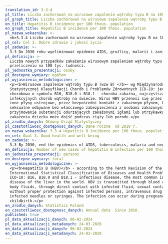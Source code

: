 ```yaml
---
translation_id: 3-3-4
pl_title: Liczba zachorowań na wirusowe zapalenie wątroby typu B na 100 tys. ludności
pl_graph_title: Liczba zachorowań na wirusowe zapalenie wątroby typu B na 100 tys. ludności
en_title: Hepatitis B incidence per 100 thous. population
en_graph_title: Hepatitis B incidence per 100 thous. population
pl_nazwa_wskaznika: >-
  <b>3.3.4 Liczba zachorowań na wirusowe zapalenie wątroby typu B na 100 tys. ludności</b>
pl_cel: Cel 3. Dobre zdrowie i jakość życia
pl_zadanie: >-
  3.3 Do 2030 roku wyeliminować epidemie AIDS, gruźlicy, malarii i zaniedbanych chorób tropikalnych oraz zwalczyć wirusowe zapalenie wątroby, choroby przenoszone przez wodę oraz inne choroby zakaźne.
pl_definicja: >-
  Liczba nowych przypadków zakażenia wirusowym zapaleniem wątroby typu B w
  przeliczeniu na 100 tys. ludności.
pl_jednostka_prezentacji: osoby
pl_dostepne_wymiary: ogółem
pl_wyjasnienia_metodologiczne: >-
  <p><b>Wirusowe zapalenie wątroby typu B (wzw B) </b>– wg Międzynarodowej
  Statystycznej Klasyfikacji Chorób i Problemów Zdrowotnych ICD-10: jednostka
  chorobowa o symbolu B16, B18.0 i B18.1 – choroba zakaźna, najczęstsza z
  infekcyjnych chorób wątroby na świecie. Wirus HBV przenosi się przez krew i
  inne płyny ustrojowe, przez bezpośredni kontakt z zakażonym płynem, kontakty
  seksualne odbywane bez właściwego zabezpieczenia z osobami zakażonymi, dożylne
  przyjmowanie substancji odurzających zakażonymi igłami lub strzykawkami. Do
  zakażenia dziecka może dojść podczas ciąży lub porodu.</p>
pl_zrodlo_danych: Główny Urząd Statystyczny
pl_czestotliwosc_dostępnosc_danych: Dane roczne  od 2010 r.
en_nazwa_wskaznika: 3.3.4 Hepatitis B incidence per 100 thous. population
en_cel: Goal 3. Good health and well-being
en_zadanie: >-
  3.3 By 2030, end the epidemics of AIDS, tuberculosis, malaria and neglected tropical diseases and combat hepatitis, water-borne diseases and other communicable diseases
en_definicja: Number of new cases of hepatitis B infection per 100 thous. population.
en_jednostka_prezentacji: persons
en_dostepne_wymiary: total
en_wyjasnienia_metodologiczne: >-
  <p><b>Hepatitis B (HBV)</b> - according to the Tenth Revision of the
  International Statistical Classification of Diseases and Health Problems
  ICD-10: B16, B18.0 and B18.1 - infectious disease, the most common infectious
  disease of the liver in the world. HBV is transmitted through blood and other
  body fluids, through direct contact with infected fluid, sexual contacts
  without proper protection against infected persons, intravenous drug use with
  infected needles or syringes. The infection can occur during pregnancy or
  childbirth.</p>
en_zrodlo_danych: Statistics Poland
en_czestotliwosc_dostępnosc_danych: Annual data  Since 2010.
published: true
pl_data_aktualizacji_danych: 06-02-2024
pl_data_aktualizacji_metadanych: 24-03-2020
en_data_aktualizacji_danych: 06-02-2024
en_data_aktualizacji_metadanych: 24-03-2020
---
```

